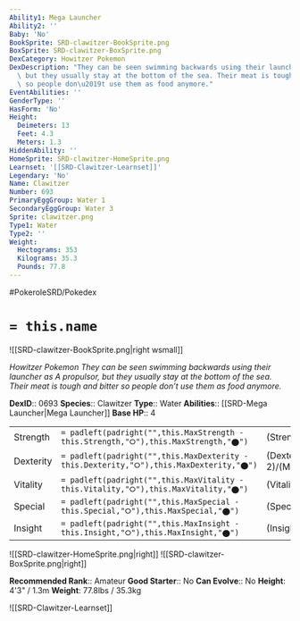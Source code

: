 ```yaml
---
Ability1: Mega Launcher
Ability2: ''
Baby: 'No'
BookSprite: SRD-clawitzer-BookSprite.png
BoxSprite: SRD-clawitzer-BoxSprite.png
DexCategory: Howitzer Pokemon
DexDescription: "They can be seen swimming backwards using their launcher as A propulsor,\
  \ but they usually stay at the bottom of the sea. Their meat is tough and bitter\
  \ so people don\u2019t use them as food anymore."
EventAbilities: ''
GenderType: ''
HasForm: 'No'
Height:
  Deimeters: 13
  Feet: 4.3
  Meters: 1.3
HiddenAbility: ''
HomeSprite: SRD-clawitzer-HomeSprite.png
Learnset: '[[SRD-Clawitzer-Learnset]]'
Legendary: 'No'
Name: Clawitzer
Number: 693
PrimaryEggGroup: Water 1
SecondaryEggGroup: Water 3
Sprite: clawitzer.png
Type1: Water
Type2: ''
Weight:
  Hectograms: 353
  Kilograms: 35.3
  Pounds: 77.8
---
```


#PokeroleSRD/Pokedex

# `= this.name`

![[SRD-clawitzer-BookSprite.png|right wsmall]]

*Howitzer Pokemon*
*They can be seen swimming backwards using their launcher as A propulsor, but they usually stay at the bottom of the sea. Their meat is tough and bitter so people don’t use them as food anymore.*

**DexID**:: 0693
**Species**:: Clawitzer
**Type**:: Water
**Abilities**:: [[SRD-Mega Launcher|Mega Launcher]]
**Base HP**:: 4

|           |                                                                                        |                                          |
| --------- | -------------------------------------------------------------------------------------- | ---------------------------------------- |
| Strength  | `= padleft(padright("",this.MaxStrength - this.Strength,"⭘"),this.MaxStrength,"⬤")`    | (Strength::2)/(MaxStrength::5)   |
| Dexterity | `= padleft(padright("",this.MaxDexterity - this.Dexterity,"⭘"),this.MaxDexterity,"⬤")` | (Dexterity:: 2)/(MaxDexterity::4) |
| Vitality  | `= padleft(padright("",this.MaxVitality - this.Vitality,"⭘"),this.MaxVitality,"⬤")`    | (Vitality::2)/(MaxVitality::5)   |
| Special   | `= padleft(padright("",this.MaxSpecial - this.Special,"⭘"),this.MaxSpecial,"⬤")`       | (Special::3)/(MaxSpecial::7)     |
| Insight   | `= padleft(padright("",this.MaxInsight - this.Insight,"⭘"),this.MaxInsight,"⬤")`       | (Insight::2)/(MaxInsight::5)     |

![[SRD-clawitzer-HomeSprite.png|right]]
![[SRD-clawitzer-BoxSprite.png|right]]

**Recommended Rank**:: Amateur
**Good Starter**:: No
**Can Evolve**:: No
**Height**: 4'3" / 1.3m
**Weight**: 77.8lbs / 35.3kg

![[SRD-Clawitzer-Learnset]]